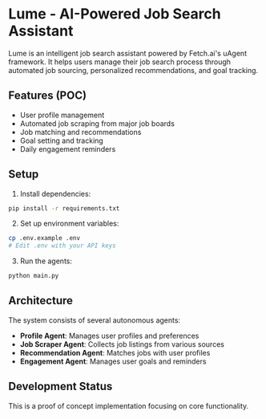 # Lume - AI-Powered Job Search Assistant

Lume is an intelligent job search assistant powered by Fetch.ai's uAgent framework. It helps users manage their job search process through automated job sourcing, personalized recommendations, and goal tracking.

## Features (POC)

- User profile management
- Automated job scraping from major job boards
- Job matching and recommendations
- Goal setting and tracking
- Daily engagement reminders

## Setup

1. Install dependencies:
```bash
pip install -r requirements.txt
```

2. Set up environment variables:
```bash
cp .env.example .env
# Edit .env with your API keys
```

3. Run the agents:
```bash
python main.py
```

## Architecture

The system consists of several autonomous agents:

- **Profile Agent**: Manages user profiles and preferences
- **Job Scraper Agent**: Collects job listings from various sources
- **Recommendation Agent**: Matches jobs with user profiles
- **Engagement Agent**: Manages user goals and reminders

## Development Status

This is a proof of concept implementation focusing on core functionality. 